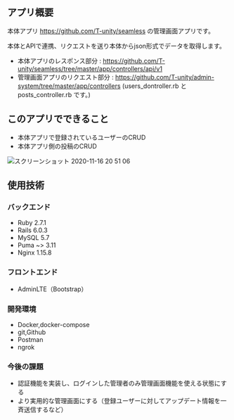 ## アプリ概要

本体アプリ https://github.com/T-unity/seamless の管理画面アプリです。

本体とAPIで連携、リクエストを送り本体からjson形式でデータを取得します。

- 本体アプリのレスポンス部分 : https://github.com/T-unity/seamless/tree/master/app/controllers/api/v1
- 管理画面アプリのリクエスト部分 : https://github.com/T-unity/admin-system/tree/master/app/controllers
(users_dontroller.rb と posts_controller.rb です。)


## このアプリでできること

- 本体アプリで登録されているユーザーのCRUD
- 本体アプリ側の投稿のCRUD

![スクリーンショット 2020-11-16 20 51 06](https://user-images.githubusercontent.com/68691468/99282983-bce0cb00-2877-11eb-8f2b-b8d0d65bcfb4.png)

## 使用技術

### バックエンド

- Ruby 2.7.1
- Rails 6.0.3
- MySQL 5.7
- Puma ~> 3.11
- Nginx 1.15.8

### フロントエンド

- AdminLTE（Bootstrap）

### 開発環境

- Docker,docker-compose
- git,Github
- Postman
- ngrok

### 今後の課題

- 認証機能を実装し、ログインした管理者のみ管理画面機能を使える状態にする
- より実用的な管理画面にする（登録ユーザーに対してアップデート情報を一斉送信するなど）

